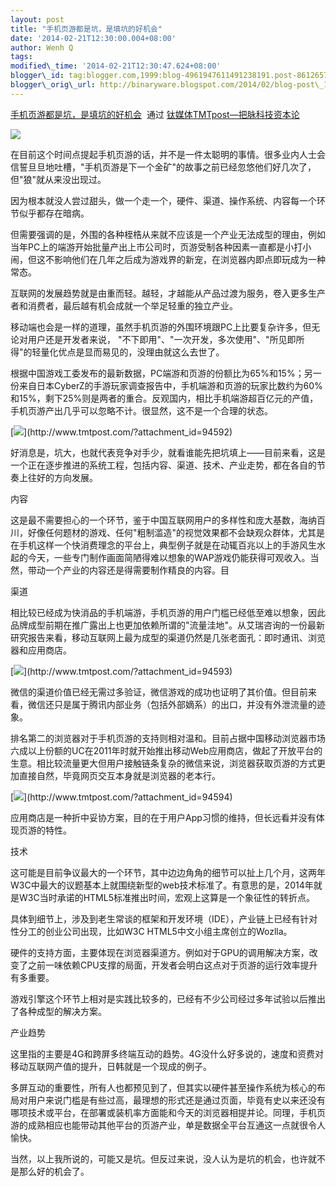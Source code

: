 ```yaml
--- 
layout: post 
title: "手机页游都是坑，是填坑的好机会" 
date: '2014-02-21T12:30:00.004+08:00' 
author: Wenh Q
tags:
modified\_time: '2014-02-21T12:30:47.624+08:00' 
blogger\_id: tag:blogger.com,1999:blog-4961947611491238191.post-8612657934962761042
blogger\_orig\_url: http://binaryware.blogspot.com/2014/02/blog-post\_1307.html
---
```

[手机页游都是坑，是填坑的好机会](http://www.tmtpost.com/94595.html)  通过
[钛媒体TMTpost—把脉科技资本论](http://www.tmtpost.com/)





![](https://images-blogger-opensocial.googleusercontent.com/gadgets/proxy?url=http%3A%2F%2Fwww.tmtpost.com%2Fwp-content%2Fuploads%2F2014%2F02%2F13929512285.jpg&container=blogger&gadget=a&rewriteMime=image%2F*)



在目前这个时间点提起手机页游的话，并不是一件太聪明的事情。很多业内人士会信誓旦旦地吐槽，"手机页游是下一个金矿"的故事之前已经忽悠他们好几次了，但"狼"就从来没出现过。



因为根本就没人尝过甜头，做一个走一个，硬件、渠道、操作系统、内容每一个环节似乎都存在暗病。



但需要强调的是，外围的各种桎梏从来就不应该是一个产业无法成型的理由，例如当年PC上的端游开始批量产出上市公司时，页游受制各种因素一直都是小打小闹，但这不影响他们在几年之后成为游戏界的新宠，在浏览器内即点即玩成为一种常态。



互联网的发展趋势就是由重而轻。越轻，才越能从产品过渡为服务，卷入更多生产者和消费者，最后越有机会成就一个举足轻重的独立产业。



移动端也会是一样的道理，虽然手机页游的外围环境跟PC上比要复杂许多，但无论对用户还是开发者来说，
"不下即用"、"一次开发，多次使用"、"所见即所得"的轻量化优点是显而易见的，没理由就这么去世了。



根据中国游戏工委发布的最新数据，PC端游和页游的份额比为65%和15%；另一份来自日本CyberZ的手游玩家调查报告中，手机端游和页游的玩家比数约为60%和15%，剩下25%则是两者的重合。反观国内，相比手机端游超百亿元的产值，手机页游产出几乎可以忽略不计。很显然，这不是一个合理的状态。



[![](https://images-blogger-opensocial.googleusercontent.com/gadgets/proxy?url=http%3A%2F%2Fwww.tmtpost.com%2Fwp-content%2Fuploads%2F2014%2F02%2F139294981455-400x263.jpg&container=blogger&gadget=a&rewriteMime=image%2F*)](http://www.tmtpost.com/?attachment_id=94592)



好消息是，坑大，也就代表竞争对手少，就看谁能先把坑填上——目前来看，这是一个正在逐步推进的系统工程，包括内容、渠道、技术、产业走势，都在各自的节奏上往好的方向发展。







内容



这是最不需要担心的一个环节，鉴于中国互联网用户的多样性和庞大基数，海纳百川，好像任何题材的游戏、任何"粗制滥造"的视觉效果都不会缺观众群体，尤其是在手机这样一个快消费理念的平台上，典型例子就是在动辄百兆以上的手游风生水起的今天，一些专门制作画面简陋得难以想象的WAP游戏仍能获得可观收入。当然，带动一个产业的内容还是得需要制作精良的内容。目







渠道



相比较已经成为快消品的手机端游，手机页游的用户门槛已经低至难以想象，因此品牌成型前期在推广露出上也更加依赖所谓的"流量洼地"。从艾瑞咨询的一份最新研究报告来看，移动互联网上最为成型的渠道仍然是几张老面孔：即时通讯、浏览器和应用商店。



[![](https://images-blogger-opensocial.googleusercontent.com/gadgets/proxy?url=http%3A%2F%2Fwww.tmtpost.com%2Fwp-content%2Fuploads%2F2014%2F02%2F139294986062-400x223.png&container=blogger&gadget=a&rewriteMime=image%2F*)](http://www.tmtpost.com/?attachment_id=94593)







微信的渠道价值已经无需过多验证，微信游戏的成功也证明了其价值。但目前来看，微信还只是属于腾讯内部业务（包括外部嫡系）的出口，并没有外泄流量的迹象。



排名第二的浏览器对于手机页游的支持则相对温和。目前占据中国移动浏览器市场六成以上份额的UC在2011年时就开始推出移动Web应用商店，做起了开放平台的生意。相比较流量更大但用户接触链条复杂的微信来说，浏览器获取页游的方式更加直接自然，毕竟网页交互本身就是浏览器的老本行。



[![](https://images-blogger-opensocial.googleusercontent.com/gadgets/proxy?url=http%3A%2F%2Fwww.tmtpost.com%2Fwp-content%2Fuploads%2F2014%2F02%2F139294988215-400x200.png&container=blogger&gadget=a&rewriteMime=image%2F*)](http://www.tmtpost.com/?attachment_id=94594)



应用商店是一种折中妥协方案，目的在于用户App习惯的维持，但长远看并没有体现页游的特性。







技术



这可能是目前争议最大的一个环节，其中边边角角的细节可以扯上几个月，这两年W3C中最大的议题基本上就围绕新型的web技术标准了。有意思的是，2014年就是W3C当时承诺的HTML5标准推出时间，宏观上这算是一个象征性的转折点。



具体到细节上，涉及到老生常谈的框架和开发环境（IDE），产业链上已经有针对性分工的创业公司出现，比如W3C
HTML5中文小组主席创立的Wozlla。



硬件的支持方面，主要体现在浏览器渠道方。例如对于GPU的调用解决方案，改变了之前一味依赖CPU支撑的局面，开发者会明白这点对于页游的运行效率提升有多重要。



游戏引擎这个环节上相对是实践比较多的，已经有不少公司经过多年试验以后推出了各种成型的解决方案。







产业趋势



这里指的主要是4G和跨屏多终端互动的趋势。4G没什么好多说的，速度和资费对移动互联网产值的提升，日韩就是一个现成的例子。



多屏互动的重要性，所有人也都预见到了，但其实以硬件甚至操作系统为核心的布局对用户来说门槛是有些过高，最理想的形式还是通过页面，毕竟有史以来还没有哪项技术或平台，在部署或装机率方面能和今天的浏览器相提并论。同理，手机页游的成熟相应也能带动其他平台的页游产业，单是数据全平台互通这一点就很令人愉快。







当然，以上我所说的，可能又是坑。但反过来说，没人认为是坑的机会，也许就不是那么好的机会了。
